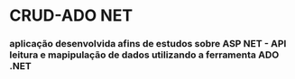 # CRUD-ADO NET

### aplicação desenvolvida afins de estudos sobre ASP NET - API leitura e mapipulação de dados utilizando a ferramenta ADO .NET
